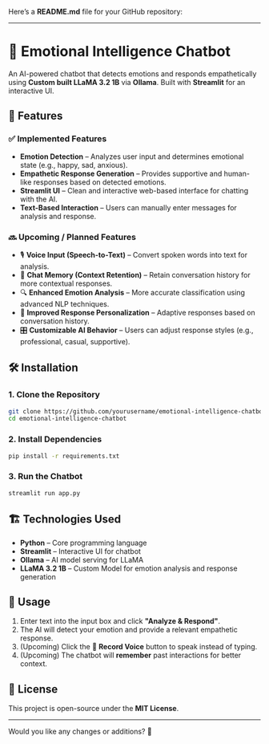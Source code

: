 Here’s a **README.md** file for your GitHub repository:  

---

# 🧠 Emotional Intelligence Chatbot  
An AI-powered chatbot that detects emotions and responds empathetically using **Custom built LLaMA 3.2 1B** via **Ollama**. Built with **Streamlit** for an interactive UI.  

## 🚀 Features  

### ✅ **Implemented Features**  
- **Emotion Detection** – Analyzes user input and determines emotional state (e.g., happy, sad, anxious).  
- **Empathetic Response Generation** – Provides supportive and human-like responses based on detected emotions.  
- **Streamlit UI** – Clean and interactive web-based interface for chatting with the AI.  
- **Text-Based Interaction** – Users can manually enter messages for analysis and response.  

### 🔜 **Upcoming / Planned Features**  
- 🎙️ **Voice Input (Speech-to-Text)** – Convert spoken words into text for analysis.  
- 💬 **Chat Memory (Context Retention)** – Retain conversation history for more contextual responses.  
- 🔍 **Enhanced Emotion Analysis** – More accurate classification using advanced NLP techniques.  
- 🤖 **Improved Response Personalization** – Adaptive responses based on conversation history.  
- 🎛️ **Customizable AI Behavior** – Users can adjust response styles (e.g., professional, casual, supportive).  

## 🛠 Installation  

### **1. Clone the Repository**  
```sh
git clone https://github.com/yourusername/emotional-intelligence-chatbot.git  
cd emotional-intelligence-chatbot
```

### **2. Install Dependencies**  
```sh
pip install -r requirements.txt
```

### **3. Run the Chatbot**  
```sh
streamlit run app.py
```

## 🏗️ Technologies Used  
- **Python** – Core programming language  
- **Streamlit** – Interactive UI for chatbot  
- **Ollama** – AI model serving for LLaMA  
- **LLaMA 3.2 1B** – Custom Model for emotion analysis and response generation  

## 📌 Usage  
1. Enter text into the input box and click **"Analyze & Respond"**.  
2. The AI will detect your emotion and provide a relevant empathetic response.  
3. (Upcoming) Click the 🎤 **Record Voice** button to speak instead of typing.  
4. (Upcoming) The chatbot will **remember** past interactions for better context.  

## 📜 License  
This project is open-source under the **MIT License**.  

---

Would you like any changes or additions? 🚀
